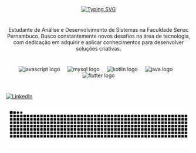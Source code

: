 <div align="center">
  <a href="https://git.io/typing-svg"><img src="https://readme-typing-svg.demolab.com?font=&weight=100&duration=9991&pause=937&color=F7C5DE&width=435&lines=%E2%9C%A7%E2%8B%84+Bem-vindos+ao+meu+perfil+%E2%8B%84%E2%9C%A7;%E2%9C%A7%E2%8B%84+Bienvenidos+a+mi+perfil+%E2%8B%84%E2%9C%A7;%E2%9C%A7%E2%8B%84+Welcome+to+my+profile+%E2%8B%84%E2%9C%A7" alt="Typing SVG" />
  </a>
</div>

#

<p align="center">Estudante de Análise e Desenvolvimento de Sistemas na Faculdade Senac Pernambuco. Busco constantemente novos desafios na área de tecnologia, com dedicação em adquirir e aplicar conhecimentos para desenvolver soluções criativas.

#

<div align="center">
  <img src="https://skillicons.dev/icons?i=js" height="25" alt="javascript logo"  />
  <img width="12" />
  <img src="https://img.icons8.com/?size=160&id=rgPSE6nAB766&format=png" height="25" alt="mysql logo"  />
  <img width="12" />
  <img src="https://download.logo.wine/logo/Kotlin_(programming_language)/Kotlin_(programming_language)-Logo.wine.png" height="25" alt="kotlin logo"  />
  <img width="12" />
  <img src="https://img.icons8.com/color/512/java-coffee-cup-logo.png" height="25" alt="java logo"  />
  <img width="12" />
  <img src="https://img.icons8.com/color/512/flutter.png" height="25" alt="flutter logo"  /
  
</div>

#

<div align="left">
    <a href="https://www.linkedin.com/in/htamarf/"><img width="32px" alt="LinkedIn" title="LinkedIn" src="https://i.imgur.com/yRpa1dQ.png"/></a>
  &#8287;&#8287;&#8287;&#8287;&#8287;
  </a>
</div>

###

<picture align="center">
   <source media="(prefers-color-scheme: dark)" srcset="https://raw.githubusercontent.com/HtaOliva/HtaOliva/output/github-contribution-grid-snake-dark.svg">
   <source media="(prefers-color-scheme: light)" srcset="https://raw.githubusercontent.com/HtaOliva/HtaOliva/output/github-contribution-grid-snake-dark.svg">
   <img align="center" alt="github contribution grid snake animation" src="https://raw.githubusercontent.com/HtaOliva/HtaOliva/output/github-contribution-grid-snake.svg">
</picture>

